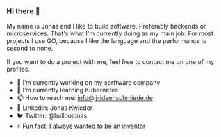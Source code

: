 ### Hi there 👋
My name is Jonas and I like to build software. Preferably backends or microservices. That's what I'm currently doing as my main job. For most projects I use GO, because I like the language and the performance is second to none.

If you want to do a project with me, feel free to contact me on one of my profiles.

- 🔭 I’m currently working on my sorftware company
- 🌱 I’m currently learning Kubernetes
- 📫 How to reach me: info@jj-ideenschmiede.de
- 🦟 Linkedin: Jonas Kwiedor
- 🐦 Twitter: @halloojonas
- ⚡ Fun fact: I always wanted to be an inventor
